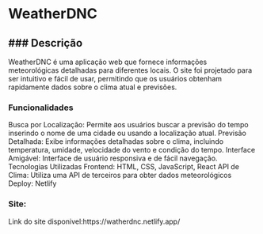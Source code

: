 <h1>WeatherDNC</h1>

<h2>### Descrição</h2>
WeatherDNC é uma aplicação web que fornece informações meteorológicas detalhadas para diferentes locais. O site foi projetado para ser intuitivo e fácil de usar, permitindo que os usuários obtenham rapidamente dados sobre o clima atual e previsões.

### Funcionalidades
Busca por Localização: Permite aos usuários buscar a previsão do tempo inserindo o nome de uma cidade ou usando a localização atual.
Previsão Detalhada: Exibe informações detalhadas sobre o clima, incluindo temperatura, umidade, velocidade do vento e condição do tempo.
Interface Amigável: Interface de usuário responsiva e de fácil navegação.
Tecnologias Utilizadas
Frontend: HTML, CSS, JavaScript, React
API de Clima: Utiliza uma API de terceiros para obter dados meteorológicos
Deploy: Netlify

### Site:
<p>Link do site disponivel:https://watherdnc.netlify.app/ </p>
